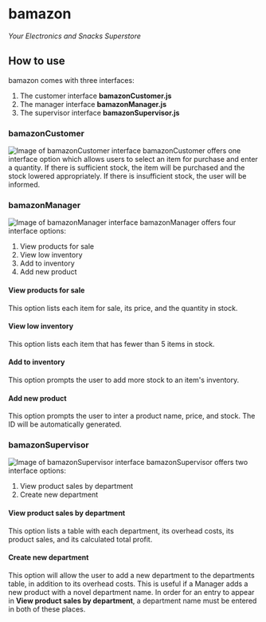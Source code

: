 # bamazon
*Your Electronics and Snacks Superstore*

## How to use
bamazon comes with three interfaces:
1. The customer interface **bamazonCustomer.js**
1. The manager interface **bamazonManager.js**
1. The supervisor interface **bamazonSupervisor.js**

### bamazonCustomer
![Image of bamazonCustomer interface](https://i.imgur.com/LiZCiAw.gif)
bamazonCustomer offers one interface option which allows users to select an item for purchase and enter a quantity. If there is sufficient stock, the item will be purchased and the stock lowered appropriately. If there is insufficient stock, the user will be informed.

### bamazonManager
![Image of bamazonManager interface](https://i.imgur.com/5ZiULlG.gif)
bamazonManager offers four interface options:
1. View products for sale
1. View low inventory
1. Add to inventory
1. Add new product

#### View products for sale
This option lists each item for sale, its price, and the quantity in stock.

#### View low inventory
This option lists each item that has fewer than 5 items in stock.

#### Add to inventory
This option prompts the user to add more stock to an item's inventory.

#### Add new product
This option prompts the user to inter a product name, price, and stock. The ID will be automatically generated.

### bamazonSupervisor
![Image of bamazonSupervisor interface](https://imgur.com/IF8GXUW.gif)
bamazonSupervisor offers two interface options: 
1. View product sales by department
1. Create new department

#### View product sales by department
This option lists a table with each department, its overhead costs, its product sales, and its calculated total profit.

#### Create new department
This option will allow the user to add a new department to the departments table, in addition to its overhead costs. This is useful if a Manager adds a new product with a novel department name. In order for an entry to appear in **View product sales by department**, a department name must be entered in both of these places.